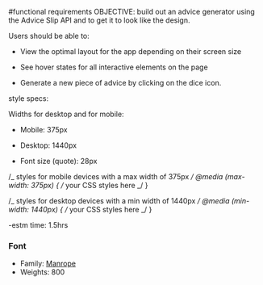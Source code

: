 #functional requirements
OBJECTIVE: build out an advice generator using the Advice Slip API and to get it to look like the design.

Users should be able to:

- View the optimal layout for the app depending on their screen size

- See hover states for all interactive elements on the page

- Generate a new piece of advice by clicking on the dice icon.

style specs:

Widths for desktop and for mobile:

- Mobile: 375px

- Desktop: 1440px

- Font size (quote): 28px

/_ styles for mobile devices with a max width of 375px _/
@media (max-width: 375px) {
/_ your CSS styles here _/
}

/_ styles for desktop devices with a min width of 1440px _/
@media (min-width: 1440px) {
/_ your CSS styles here _/
}

-estm time: 1.5hrs

### Font

- Family: [Manrope](https://fonts.google.com/specimen/Manrope)
- Weights: 800
